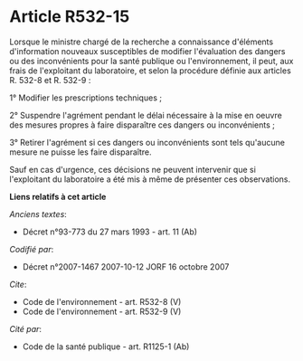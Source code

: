 # Article R532-15

Lorsque le ministre chargé de la recherche a connaissance d'éléments d'information nouveaux susceptibles de modifier
l'évaluation des dangers ou des inconvénients pour la santé publique ou l'environnement, il peut, aux frais de l'exploitant
du laboratoire, et selon la procédure définie aux articles R. 532-8 et R. 532-9 :

1° Modifier les prescriptions techniques ;

2° Suspendre l'agrément pendant le délai nécessaire à la mise en oeuvre des mesures propres à faire disparaître ces dangers
ou inconvénients ;

3° Retirer l'agrément si ces dangers ou inconvénients sont tels qu'aucune mesure ne puisse les faire disparaître.

Sauf en cas d'urgence, ces décisions ne peuvent intervenir que si l'exploitant du laboratoire a été mis à même de présenter
ces observations.

**Liens relatifs à cet article**

_Anciens textes_:

  - Décret n°93-773 du 27 mars 1993 - art. 11 (Ab)

_Codifié par_:

  - Décret n°2007-1467 2007-10-12 JORF 16 octobre 2007

_Cite_:

  - Code de l'environnement - art. R532-8 (V)
  - Code de l'environnement - art. R532-9 (V)

_Cité par_:

  - Code de la santé publique - art. R1125-1 (Ab)
